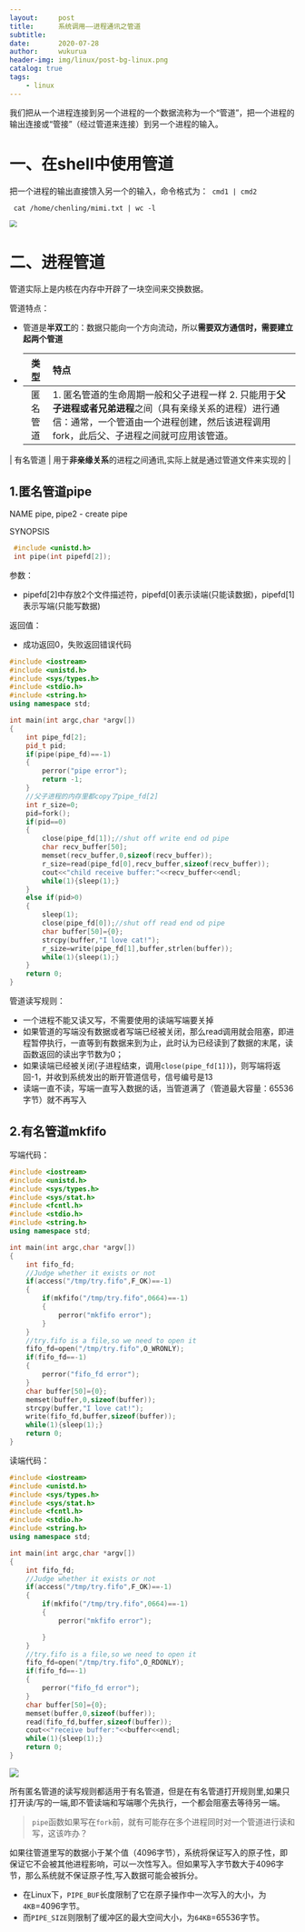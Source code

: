 ```yaml
---
layout:     post
title:      系统调用——进程通讯之管道
subtitle:   
date:       2020-07-28
author:     wukurua
header-img: img/linux/post-bg-linux.png
catalog: true
tags:
    - linux
---
```




我们把从一个进程连接到另一个进程的一个数据流称为一个“管道”，把一个进程的输出连接或“管接”（经过管道来连接）到另一个进程的输入。

# 一、在shell中使用管道

把一个进程的输出直接馈入另一个的输入，命令格式为：` cmd1 | cmd2`

```shell
 cat /home/chenling/mimi.txt | wc -l
```

<img src="https://cdn.jsdelivr.net/gh/wukurua/cloudimg@master/img/20200728201340.png" style="zoom: 80%;" />

# 二、进程管道

管道实际上是内核在内存中开辟了一块空间来交换数据。

管道特点：

- 管道是**半双工**的：数据只能向一个方向流动，所以**需要双方通信时，需要建立起两个管道**

- |   类型   | 特点                                                         |
  | :------: | :----------------------------------------------------------- |
  | 匿名管道 | 1. 匿名管道的生命周期一般和父子进程一样                                                                                2. 只能用于**父子进程或者兄弟进程**之间（具有亲缘关系的进程）进行通信：通常，一个管道由一个进程创建，然后该进程调用fork，此后父、子进程之间就可应用该管道。 |
| 有名管道 | 用于**非亲缘关系**的进程之间通讯,实际上就是通过管道文件来实现的 |
  

## 1.匿名管道pipe

NAME
       pipe, pipe2 - create pipe

SYNOPSIS

```c
 #include <unistd.h>
 int pipe(int pipefd[2]);
```

参数：

- pipefd[2]中存放2个文件描述符，pipefd[0]表示读端(只能读数据)，pipefd[1]表示写端(只能写数据)

返回值：

- 成功返回0，失败返回错误代码

```c++
#include <iostream>
#include <unistd.h>
#include <sys/types.h>
#include <stdio.h>
#include <string.h>
using namespace std;

int main(int argc,char *argv[])
{
    int pipe_fd[2];
    pid_t pid;
    if(pipe(pipe_fd)==-1)
    {
        perror("pipe error");
        return -1;
    }
	//父子进程的内存里都copy了pipe_fd[2]
    int r_size=0;
    pid=fork();
    if(pid==0)
    {
        close(pipe_fd[1]);//shut off write end od pipe
        char recv_buffer[50];
        memset(recv_buffer,0,sizeof(recv_buffer));
        r_size=read(pipe_fd[0],recv_buffer,sizeof(recv_buffer));
        cout<<"child receive buffer:"<<recv_buffer<<endl;
        while(1){sleep(1);}
    }
    else if(pid>0)
    {
        sleep(1);
        close(pipe_fd[0]);//shut off read end od pipe
        char buffer[50]={0};
        strcpy(buffer,"I love cat!");
        r_size=write(pipe_fd[1],buffer,strlen(buffer));
        while(1){sleep(1);}
    }
    return 0;
}
```

管道读写规则：

- 一个进程不能又读又写，不需要使用的读端写端要关掉
- 如果管道的写端没有数据或者写端已经被关闭，那么read调用就会阻塞，即进程暂停执行，一直等到有数据来到为止，此时认为已经读到了数据的末尾，读函数返回的读出字节数为0；
- 如果读端已经被关闭(子进程结束，调用`close(pipe_fd[1])`)，则写端将返回-1，并收到系统发出的断开管道信号，信号编号是13
- 读端一直不读，写端一直写入数据的话，当管道满了（管道最大容量：65536字节）就不再写入

## 2.有名管道mkfifo

写端代码：

```c++
#include <iostream>
#include <unistd.h>
#include <sys/types.h>
#include <sys/stat.h>
#include <fcntl.h>
#include <stdio.h>
#include <string.h>
using namespace std;

int main(int argc,char *argv[])
{
    int fifo_fd;
    //Judge whether it exists or not
    if(access("/tmp/try.fifo",F_OK)==-1)
    {
        if(mkfifo("/tmp/try.fifo",0664)==-1)
        {
            perror("mkfifo error");
        }
    }
    //try.fifo is a file,so we need to open it
    fifo_fd=open("/tmp/try.fifo",O_WRONLY);
    if(fifo_fd==-1)
    {
        perror("fifo_fd error");
    }
    char buffer[50]={0};
    memset(buffer,0,sizeof(buffer));
    strcpy(buffer,"I love cat!");
    write(fifo_fd,buffer,sizeof(buffer));
    while(1){sleep(1);}
    return 0;
}
```

读端代码：

```c++
#include <iostream>
#include <unistd.h>
#include <sys/types.h>
#include <sys/stat.h>
#include <fcntl.h>
#include <stdio.h>
#include <string.h>
using namespace std;

int main(int argc,char *argv[])
{
    int fifo_fd;
    //Judge whether it exists or not
    if(access("/tmp/try.fifo",F_OK)==-1)
    {
        if(mkfifo("/tmp/try.fifo",0664)==-1)
        {
            perror("mkfifo error");

        }
    }
    //try.fifo is a file,so we need to open it
    fifo_fd=open("/tmp/try.fifo",O_RDONLY);
    if(fifo_fd==-1)
    {
        perror("fifo_fd error");
    }
    char buffer[50]={0};
    memset(buffer,0,sizeof(buffer));
    read(fifo_fd,buffer,sizeof(buffer));
    cout<<"receive buffer:"<<buffer<<endl;
    while(1){sleep(1);}
    return 0;
}
```

![](https://cdn.jsdelivr.net/gh/wukurua/cloudimg@master/img/20200730210749.png)

所有匿名管道的读写规则都适用于有名管道，但是在有名管道打开规则里,如果只打开读/写的一端,即不管读端和写端哪个先执行，一个都会阻塞去等待另一端。

> `pipe`函数如果写在`fork`前，就有可能存在多个进程同时对一个管道进行读和写，这该咋办？

如果往管道里写的数据小于某个值（4096字节），系统将保证写入的原子性，即保证它不会被其他进程影响，可以一次性写入。但如果写入字节数大于4096字节，那么系统就不保证原子性,写入数据可能会被拆分。

- 在Linux下，`PIPE_BUF`长度限制了它在原子操作中一次写入的大小，为`4KB`=4096字节。
- 而`PIPE_SIZE`则限制了缓冲区的最大空间大小，为`64KB`=65536字节。